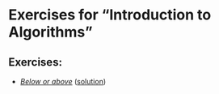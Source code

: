 # Exercises for “Introduction to Algorithms”

## Exercises:

* [*Below or above*](Below-or-above/exercise.py) ([solution](Below-or-above/solution.py))

